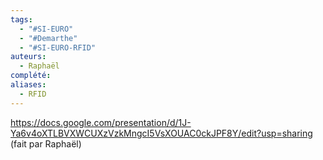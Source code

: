 ```yaml
---
tags:
  - "#SI-EURO"
  - "#Demarthe"
  - "#SI-EURO-RFID"
auteurs:
  - Raphaël
complété: 
aliases:
  - RFID
---
```

https://docs.google.com/presentation/d/1J-Ya6v4oXTLBVXWCUXzVzkMngcI5VsXOUAC0ckJPF8Y/edit?usp=sharing (fait par Raphaël)